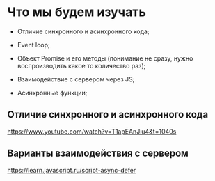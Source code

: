 # Что мы будем изучать

- Отличие синхронного и асинхронного кода;

- Event loop;

- Объект Promise и его методы (понимание не сразу, нужно воспроизводить какое то количество раз);

- Взаимодействие с сервером через JS;

- Асинхронные функции;

## Отличие синхронного и асинхронного кода
https://www.youtube.com/watch?v=T1apEAnJiu4&t=1040s

## Варианты взаимодействия с сервером
https://learn.javascript.ru/script-async-defer